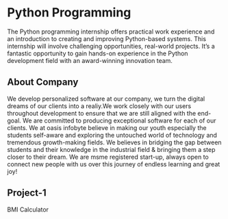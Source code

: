 # Python Programming
The Python programming internship offers practical work experience and an introduction to creating and improving Python-based systems. 
This internship will involve challenging opportunities, real-world projects. It’s a fantastic opportunity to gain hands-on experience in the Python development field with an award-winning innovation team.

## About Company
We develop personalized software at our company, we turn the digital dreams of our clients into a realiy.We work closely with our users throughout development to ensure that we are still aligned with the end-goal. We are committed to producing exceptional software for each of our clients.
We at oasis infobyte believe in making our youth especially the students self-aware and exploring the untouched world of technology and tremendous growth-making fields. We believes in bridging the gap between students and their knowledge in the industrial field & bringing them a step closer to their dream. We are msme registered start-up, always open to connect new people with us over this journey of endless learning and great joy!

## Project-1
BMI Calculator
